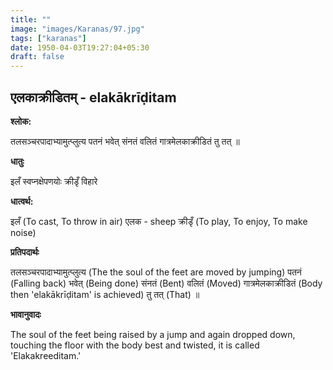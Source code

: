 ```yaml
---
title: ""
image: "images/Karanas/97.jpg"
tags: ["karanas"]
date: 1950-04-03T19:27:04+05:30
draft: false
---
```


## एलकाक्रीडितम् - elakākrīḍitam

**श्लोक:**

तलसञ्चरपादाभ्यामुत्प्लुत्य पतनं भवेत् संनतं वलितं गात्रमेलकाक्रीडितं तु तत् ॥

**धातुः**

इलँ स्वप्नक्षेपणयोः
क्रीडृँ विहारे

**धात्वर्थ:**

इलँ (To cast, To throw in air) एलक​ - sheep
क्रीडृँ (To play, To enjoy, To make noise)

**प्रतिपदार्थः**

तलसञ्चरपादाभ्यामुत्प्लुत्य (The the soul of the feet are moved by jumping) पतनं (Falling back) भवेत् (Being done) संनतं (Bent) वलितं (Moved) गात्रमेलकाक्रीडितं (Body then 'elakākrīḍitam' is achieved) तु तत् (That) ॥

**भावानुवादः**

The soul of the feet being raised by a jump and again dropped down, touching the floor with the body best and twisted, it is called 'Elakakreeditam.'
